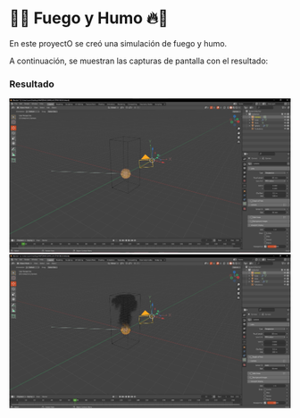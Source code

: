 # 💨🔥 Fuego y Humo 🔥💨

En este proyectO se creó una simulación de fuego y humo.


A continuación, se muestran las capturas de pantalla con el resultado:

### Resultado
![](https://github.com/AxelVazMar/Simulacion_Por_Computadora-Axel_Vazquez/blob/main/Pr%C3%A1ctica%2006%20-%20Simulaci%C3%B3n%20humo%20y%20fuego/Humo_1.jpg)
![](https://github.com/AxelVazMar/Simulacion_Por_Computadora-Axel_Vazquez/blob/main/Pr%C3%A1ctica%2006%20-%20Simulaci%C3%B3n%20humo%20y%20fuego/Humo_2.jpg)





